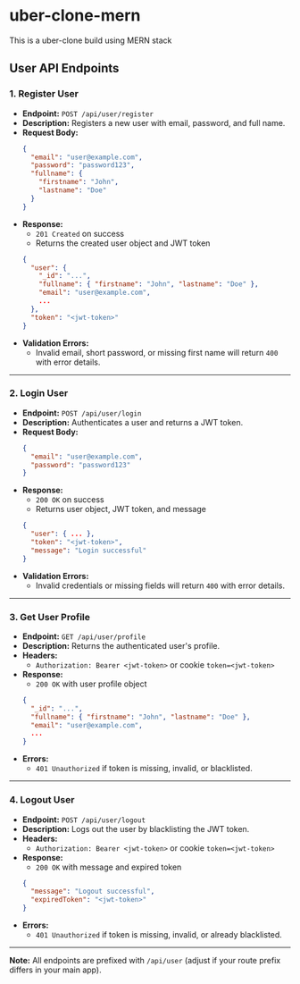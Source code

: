 # uber-clone-mern
This is a uber-clone build using MERN stack

## User API Endpoints

### 1. Register User
- **Endpoint:** `POST /api/user/register`
- **Description:** Registers a new user with email, password, and full name.
- **Request Body:**
  ```json
  {
    "email": "user@example.com",
    "password": "password123",
    "fullname": {
      "firstname": "John",
      "lastname": "Doe"
    }
  }
  ```
- **Response:**
  - `201 Created` on success
  - Returns the created user object and JWT token
  ```json
  {
    "user": {
      "_id": "...",
      "fullname": { "firstname": "John", "lastname": "Doe" },
      "email": "user@example.com",
      ...
    },
    "token": "<jwt-token>"
  }
  ```
- **Validation Errors:**
  - Invalid email, short password, or missing first name will return `400` with error details.

---

### 2. Login User
- **Endpoint:** `POST /api/user/login`
- **Description:** Authenticates a user and returns a JWT token.
- **Request Body:**
  ```json
  {
    "email": "user@example.com",
    "password": "password123"
  }
  ```
- **Response:**
  - `200 OK` on success
  - Returns user object, JWT token, and message
  ```json
  {
    "user": { ... },
    "token": "<jwt-token>",
    "message": "Login successful"
  }
  ```
- **Validation Errors:**
  - Invalid credentials or missing fields will return `400` with error details.

---

### 3. Get User Profile
- **Endpoint:** `GET /api/user/profile`
- **Description:** Returns the authenticated user's profile.
- **Headers:**
  - `Authorization: Bearer <jwt-token>` or cookie `token=<jwt-token>`
- **Response:**
  - `200 OK` with user profile object
  ```json
  {
    "_id": "...",
    "fullname": { "firstname": "John", "lastname": "Doe" },
    "email": "user@example.com",
    ...
  }
  ```
- **Errors:**
  - `401 Unauthorized` if token is missing, invalid, or blacklisted.

---

### 4. Logout User
- **Endpoint:** `POST /api/user/logout`
- **Description:** Logs out the user by blacklisting the JWT token.
- **Headers:**
  - `Authorization: Bearer <jwt-token>` or cookie `token=<jwt-token>`
- **Response:**
  - `200 OK` with message and expired token
  ```json
  {
    "message": "Logout successful",
    "expiredToken": "<jwt-token>"
  }
  ```
- **Errors:**
  - `401 Unauthorized` if token is missing, invalid, or already blacklisted.

---

**Note:** All endpoints are prefixed with `/api/user` (adjust if your route prefix differs in your main app).
